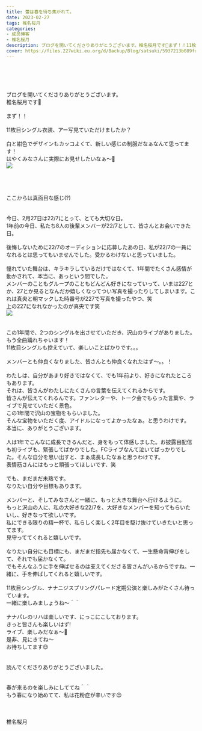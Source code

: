 ```yaml
---
title: 蕾は春を待ち焦がれて。
date: 2023-02-27
tags: 椎名桜月
categories: 
- 成员博客
- 椎名桜月
description: ブログを開いてくださりありがとうございます。椎名桜月です🐹まず！！11枚目シングル衣装、アー写見ていただけましたか？白と紺色でデザインもカッコよくて、新しい感じの制服だなぁなん...
cover: https://files.227wiki.eu.org/d/Backup/Blog/satsuki/5937213b089fd3a824667e24caf25.jpg 
---
```

<div class="blog_detail__main">
        ﻿<br/>
<br/>
<br/>
<br/>
ブログを開いてくださりありがとうございます。<br/>
椎名桜月です🐹<br/>
<br/>
まず！！<br/>
<br/>
11枚目シングル衣装、アー写見ていただけましたか？<br/>
<br/>
白と紺色でデザインもカッコよくて、新しい感じの制服だなぁなんて思ってます！<br/>
はやくみなさんに実際にお見せしたいなぁ〜👗<br/>
<img src="https://files.227wiki.eu.org/d/Backup/Blog/satsuki/5937213b089fd3a824667e24caf25.jpg"><br/>
<br/>
<br/>
<br/>
<br/>
ここからは真面目な感じ(?)<br/>
<br/>
<br/>
今日、2月27日は22/7にとって、とても大切な日。<br/>
1年前の今日、私たち8人の後輩メンバーが22/7として、皆さんとお会いできた日。<br/>
<br/>
後悔しないために22/7のオーディションに応募したあの日、私が22/7の一員になれるとは思ってもいませんでした。受かるわけないと思っていました。<br/>
<br/>
憧れていた舞台は、キラキラしているだけではなくて、1年間でたくさん感情が動かされて、本当に、あっという間でした。<br/>
メンバーのこともグループのこともどんどん好きになっていって、いまは227とか、27とか見るとなんだか嬉しくなってつい写真を撮ったりしてしまいます。これは真央と朝マックした時番号が227で写真を撮ったやつ、笑<br/>
上の227になれなかったのが真央です笑<br/>
<img src="https://files.227wiki.eu.org/d/Backup/Blog/satsuki/5937213b089fd3a824667e24caf25-01.jpg"><br/>
<br/>
<br/>
この1年間で、2つのシングルを出させていただき、沢山のライブがありました。もう全曲踊れちゃいます！<br/>
11枚目シングルも控えていて、楽しいことばかりです。。。<br/>
<br/>
メンバーとも仲良くなりました、皆さんとも仲良くなれたはず〜。。！<br/>
<br/>
わたしは、自分があまり好きではなくて、でも1年前より、好きになれたところもあります。<br/>
それは、皆さんがわたしにたくさんの言葉を伝えてくれるからです。<br/>
皆さんが伝えてくれるんです。ファンレターや、トーク会でもらった言葉や、ライブで見せていただく景色。<br/>
この1年間で沢山の宝物をもらいました。<br/>
そんな宝物をいただく度、アイドルになってよかったなぁ。と思うわけです。<br/>
本当に、ありがとうございます。<br/>
<br/>
人は1年でこんなに成長できるんだと、身をもって体感しました。お披露目配信も初ライブも、緊張してばかりでした。FCライブなんて泣いてばっかりでした。そんな自分を思い出すと、まぁ成長したなぁと思うわけです。<br/>
表情筋さんにはもっと頑張ってほしいです、笑<br/>
<br/>
でも、まだまだ未熟です。<br/>
なりたい自分や目標もあります。<br/>
<br/>
メンバーと、そしてみなさんと一緒に、もっと大きな舞台へ行けるように。<br/>
もっと沢山の人に、私の大好きな22/7を、大好きなメンバーを知ってもらいたいし、好きなって欲しいです。<br/>
私にできる限りの精一杯で、私らしく楽しく2年目を駆け抜けていきたいと思ってます。<br/>
見守っててくれると嬉しいです。<br/>
<br/>
なりたい自分にも目標にも、まだまだ指先も届かなくて、一生懸命背伸びをして、それでも届かなくて。<br/>
でもそんなふうに手を伸ばせるのは支えてくださる皆さんがいるからですね。一緒に、手を伸ばしてくれると嬉しいです。<br/>
<br/>
11枚目シングル、ナナニジスプリングパレード定期公演と楽しみがたくさん待っています。<br/>
一緒に楽しみましょうね〜＾＾<br/>
<br/>
ナナパレのリハは楽しいです、にっこにこしております。<br/>
きっと皆さんも楽しいはず!<br/>
ライブ、楽しみだなぁ〜🎤<br/>
是非、見にきてね〜<br/>
お待ちしてます😌<br/>
<br/>
<br/>
読んでくださりありがとうございました。<br/>
<br/>
<br/>
春が来るのを楽しみにしててね＾＾<br/>
もう春になり始めてて、私は花粉症が辛いです😌<br/>
<br/>
<br/>
<br/>
椎名桜月
<!--twitter-->

<!--//twitter-->
</img></img></div>